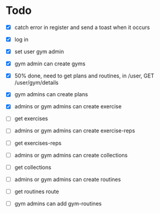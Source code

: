 # Todo
- [x] catch error in register and send a toast when it occurs
- [x] log in 
- [x] set user gym admin 
- [x] gym admin can create gyms
- [x] 50% done, need to get plans and routines, in /user, GET /user/gym/details
- [x] gym admins can create plans
- [x] admins or gym admins can create exercise
- [ ] get exercises
- [ ] admins or gym admins can create exercise-reps
- [ ] get exercises-reps
- [ ] admins or gym admins can create collections
- [ ] get collections
- [ ] admins or gym admins can create routines
- [ ] get routines route
- [ ] gym admins can add gym-routines


